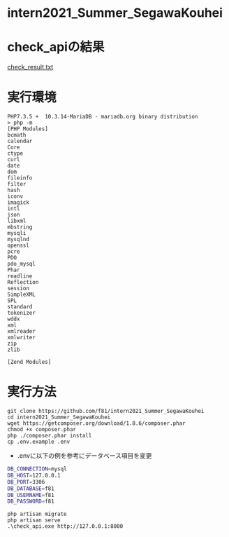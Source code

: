 # intern2021_Summer_SegawaKouhei

# check_apiの結果
[check_result.txt](/check_result.txt)

# 実行環境
```
PHP7.3.5 +  10.3.14-MariaDB - mariadb.org binary distribution
> php -m
[PHP Modules]
bcmath
calendar
Core
ctype
curl
date
dom
fileinfo
filter
hash
iconv
imagick
intl
json
libxml
mbstring
mysqli
mysqlnd
openssl
pcre
PDO
pdo_mysql
Phar
readline
Reflection
session
SimpleXML
SPL
standard
tokenizer
wddx
xml
xmlreader
xmlwriter
zip
zlib

[Zend Modules]

```

# 実行方法
```
git clone https://github.com/f81/intern2021_Summer_SegawaKouhei
cd intern2021_Summer_SegawaKouhei
wget https://getcomposer.org/download/1.8.6/composer.phar
chmod +x composer.phar
php ./composer.phar install
cp .env.example .env
```

- .envに以下の例を参考にデータベース項目を変更
```bash
DB_CONNECTION=mysql
DB_HOST=127.0.0.1
DB_PORT=3306
DB_DATABASE=f81
DB_USERNAME=f81
DB_PASSWORD=f81
```

```
php artisan migrate
php artisan serve
.\check_api.exe http://127.0.0.1:8000
```
